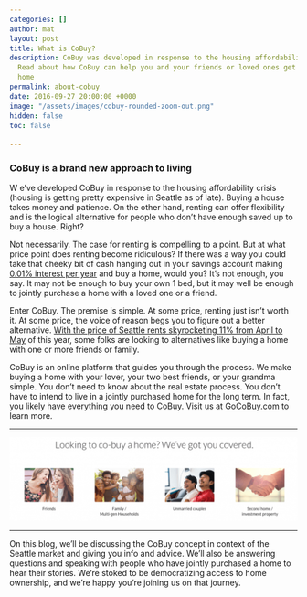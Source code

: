 ```yaml
---
categories: []
author: mat
layout: post
title: What is CoBuy?
description: CoBuy was developed in response to the housing affordability crisis.
  Read about how CoBuy can help you and your friends or loved ones get into your own
  home
permalink: about-cobuy
date: 2016-09-27 20:00:00 +0000
image: "/assets/images/cobuy-rounded-zoom-out.png"
hidden: false
toc: false

---
```

### CoBuy is a brand new approach to living

W e’ve developed CoBuy in response to the housing affordability crisis (housing is getting pretty expensive in Seattle as of late). Buying a house takes money and patience. On the other hand, renting can offer flexibility and is the logical alternative for people who don’t have enough saved up to buy a house. Right?

Not necessarily. The case for renting is compelling to a point. But at what price point does renting become ridiculous? If there was a way you could take that cheeky bit of cash hanging out in your savings account making [0.01% interest per year](https://www.wellsfargo.com/savings-cds/rates/) and buy a home, would you? It’s not enough, you say. It may not be enough to buy your own 1 bed, but it may well be enough to jointly purchase a home with a loved one or a friend.

Enter CoBuy. The premise is simple. At some price, renting just isn’t worth it. At some price, the voice of reason begs you to figure out a better alternative. [With the price of Seattle rents skyrocketing 11% from April to May](http://seattle.curbed.com/2016/5/10/11651450/seattle-rent-rising-nation-rental) of this year, some folks are looking to alternatives like buying a home with one or more friends or family.

CoBuy is an online platform that guides you through the process. We make buying a home with your lover, your two best friends, or your grandma simple. You don’t need to know about the real estate process. You don’t have to intend to live in a jointly purchased home for the long term. In fact, you likely have everything you need to CoBuy. Visit us at [GoCoBuy.com](https://gocobuy.com/) to learn more.

***

![](/assets/images/homepage-group-types-1024x295.png)

***

On this blog, we’ll be discussing the CoBuy concept in context of the Seattle market and giving you info and advice. We’ll also be answering questions and speaking with people who have jointly purchased a home to hear their stories. We’re stoked to be democratizing access to home ownership, and we’re happy you’re joining us on that journey.